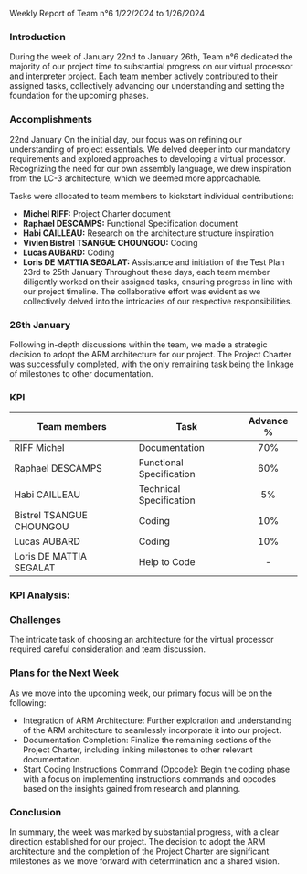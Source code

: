 Weekly Report of Team n°6
1/22/2024 to 1/26/2024

### Introduction
During the week of January 22nd to January 26th, Team n°6 dedicated the majority of our project time to substantial progress on our virtual processor and interpreter project. Each team member actively contributed to their assigned tasks, collectively advancing our understanding and setting the foundation for the upcoming phases.

### Accomplishments
22nd January
On the initial day, our focus was on refining our understanding of project essentials. We delved deeper into our mandatory requirements and explored approaches to developing a virtual processor. Recognizing the need for our own assembly language, we drew inspiration from the LC-3 architecture, which we deemed more approachable.

Tasks were allocated to team members to kickstart individual contributions:

- **Michel RIFF:** Project Charter document
- **Raphael DESCAMPS:** Functional Specification document
- **Habi CAILLEAU:** Research on the architecture structure inspiration
- **Vivien Bistrel TSANGUE CHOUNGOU:** Coding
- **Lucas AUBARD:** Coding
- **Loris DE MATTIA SEGALAT:** Assistance and initiation of the Test Plan
23rd to 25th January
Throughout these days, each team member diligently worked on their assigned tasks, ensuring progress in line with our project timeline. The collaborative effort was evident as we collectively delved into the intricacies of our respective responsibilities.

### 26th January
Following in-depth discussions within the team, we made a strategic decision to adopt the ARM architecture for our project. The Project Charter was successfully completed, with the only remaining task being the linkage of milestones to other documentation.

### KPI

| Team members | Task | Advance % |
| ------------ | ---- | :-------: |
| RIFF Michel | Documentation | 70% |
| Raphael DESCAMPS | Functional Specification | 60% |
| Habi CAILLEAU | Technical Specification | 5% |
| Bistrel TSANGUE CHOUNGOU | Coding | 10% |
| Lucas AUBARD | Coding | 10% |
| Loris DE MATTIA SEGALAT | Help to Code | - |

### KPI Analysis:

### Challenges
The intricate task of choosing an architecture for the virtual processor required careful consideration and team discussion.
### Plans for the Next Week
As we move into the upcoming week, our primary focus will be on the following:

- Integration of ARM Architecture: Further exploration and understanding of the ARM architecture to seamlessly incorporate it into our project.
- Documentation Completion: Finalize the remaining sections of the Project Charter, including linking milestones to other relevant documentation.
- Start Coding Instructions Command (Opcode): Begin the coding phase with a focus on implementing instructions commands and opcodes based on the insights gained from research and planning.

### Conclusion
In summary, the week was marked by substantial progress, with a clear direction established for our project. The decision to adopt the ARM architecture and the completion of the Project Charter are significant milestones as we move forward with determination and a shared vision.